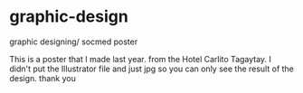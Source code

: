 # graphic-design
graphic designing/ socmed poster

This is a poster that I made last year. from the Hotel Carlito Tagaytay. I didn't put the Illustrator file and just jpg so you can only see the result of the design. thank you
